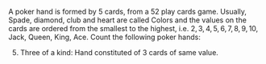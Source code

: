 A poker hand is formed by 5 cards, from a 52 play cards game. Usually, Spade, diamond, club and heart are called Colors and the values on the cards are ordered from the smallest to the highest, i.e. $2,3,4,5,6,7,8,9,10$, Jack, Queen, King, Ace. Count the following poker hands:

5. Three of a kind: Hand constituted of 3 cards of same value.